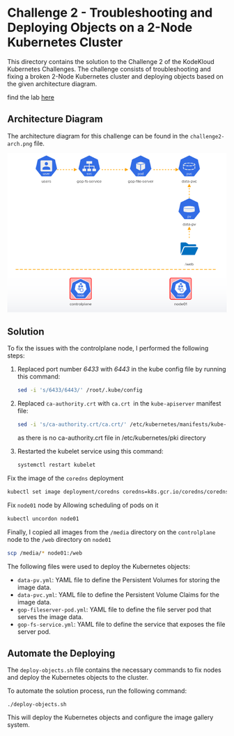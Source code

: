# Challenge 2 - Troubleshooting and Deploying Objects on a 2-Node Kubernetes Cluster

This directory contains the solution to the Challenge 2 of the KodeKloud Kubernetes Challenges. The challenge consists of troubleshooting and fixing a broken 2-Node Kubernetes cluster and deploying objects based on the given architecture diagram.

find the lab [here](https://kodekloud.com/topic/lab-kubernetes-challenge-2/)

## Architecture Diagram

The architecture diagram for this challenge can be found in the `challenge2-arch.png` file.

![Challenge 2 Architecture Diagram](./challenge2-arch.png)

## Solution

To fix the issues with the controlplane node, I performed the following steps:

1. Replaced port number _6433_ with _6443_ in the kube config file by running this command:
    ```bash
    sed -i 's/6433/6443/' /root/.kube/config
    ```

2. Replaced `ca-authority.crt` with `ca.crt `in the `kube-apiserver` manifest file:
    ```bash
    sed -i 's/ca-authority.crt/ca.crt/' /etc/kubernetes/manifests/kube-apiserver.yaml
    ```
    as there is no ca-authority.crt file in /etc/kubernetes/pki directory

3. Restarted the kubelet service using this command:
    ```bash
    systemctl restart kubelet
    ```

Fix the image of the `coredns` deployment

```bash
kubectl set image deployment/coredns coredns=k8s.gcr.io/coredns/coredns:v1.8.6 -n kube-system
```

Fix `node01` node by Allowing scheduling of pods on it

```bash
kubectl uncordon node01
```

Finally, I copied all images from the `/media` directory on the `controlplane` node to the `/web` directory on `node01` 

```bash
scp /media/* node01:/web
```

The following files were used to deploy the Kubernetes objects:

- `data-pv.yml`: YAML file to define the Persistent Volumes for storing the image data.
- `data-pvc.yml`: YAML file to define the Persistent Volume Claims for the image data.
- `gop-fileserver-pod.yml`: YAML file to define the file server pod that serves the image data.
- `gop-fs-service.yml`: YAML file to define the service that exposes the file server pod.

## Automate the Deploying

The `deploy-objects.sh` file contains the necessary commands to fix nodes and deploy the Kubernetes objects to the cluster.

To automate the solution process, run the following command:

```
./deploy-objects.sh
```

This will deploy the Kubernetes objects and configure the image gallery system.